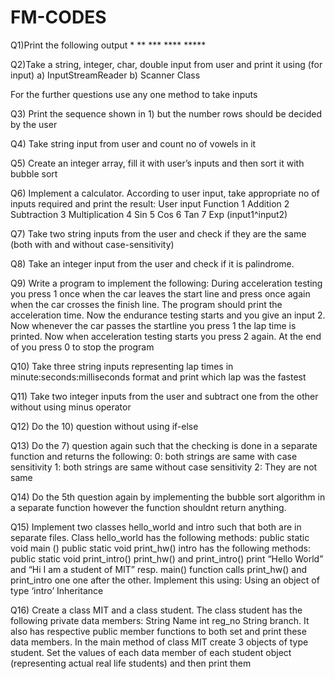 # FM-CODES

Q1)Print the following output * ** *** **** *****

Q2)Take a string, integer, char, double input from user and print it using (for input) a) InputStreamReader b) Scanner Class

For the further questions use any one method to take inputs

Q3) Print the sequence shown in 1) but the number rows should be decided by the user

Q4) Take string input from user and count no of vowels in it

Q5) Create an integer array, fill it with user’s inputs and then sort it with bubble sort

Q6) Implement a calculator. According to user input, take appropriate no of inputs required and print the result: User input Function 1 Addition 2 Subtraction 3 Multiplication 4 Sin 5 Cos 6 Tan 7 Exp (input1^input2)

Q7) Take two string inputs from the user and check if they are the same (both with and without case-sensitivity)

Q8) Take an integer input from the user and check if it is palindrome.

Q9) Write a program to implement the following: During acceleration testing you press 1 once when the car leaves the start line and press once again when the car crosses the finish line. The program should print the acceleration time. Now the endurance testing starts and you give an input 2. Now whenever the car passes the startline you press 1 the lap time is printed. Now when acceleration testing starts you press 2 again. At the end of you press 0 to stop the program

Q10) Take three string inputs representing lap times in minute:seconds:milliseconds format and print which lap was the fastest

Q11) Take two integer inputs from the user and subtract one from the other without using minus operator

Q12) Do the 10) question without using if-else

Q13) Do the 7) question again such that the checking is done in a separate function and returns the following: 0: both strings are same with case sensitivity 1: both strings are same without case sensitivity 2: They are not same

Q14) Do the 5th question again by implementing the bubble sort algorithm in a separate function however the function shouldnt return anything.

Q15) Implement two classes hello_world and intro such that both are in separate files. Class hello_world has the following methods: public static void main () public static void print_hw() intro has the following methods: public static void print_intro() print_hw() and print_intro() print “Hello World” and “Hi I am a student of MIT” resp. main() function calls print_hw() and print_intro one one after the other. Implement this using: Using an object of type ‘intro’ Inheritance

Q16) Create a class MIT and a class student. The class student has the following private data members: String Name int reg_no String branch. It also has respective public member functions to both set and print these data members. In the main method of class MIT create 3 objects of type student. Set the values of each data member of each student object (representing actual real life students) and then print them
